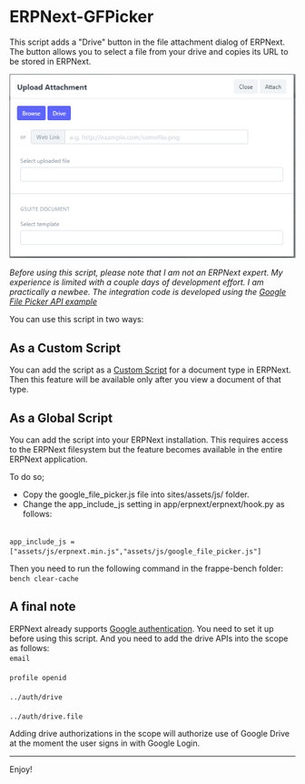 # ERPNext-GFPicker

This script adds a "Drive" button in the file attachment dialog of ERPNext. The button allows you to select a file from your drive and copies its URL to be stored in ERPNext.

<img src="https://raw.githubusercontent.com/osmansen/ERPNext-GFPicker/master/googleFilePicker.png">

<i>Before using this script, please note that I am not an ERPNext expert. My experience is limited with a couple days of development effort. I am practically a newbee. The integration code is developed using the <a href="https://developers.google.com/drive/api/v3/picker">Google File Picker API example</a></i>

You can use this script in two ways:

<h2>As a Custom Script</h2>
<p>
You can add the script as a <a href="https://erpnext.com/docs/user/manual/en/customize-erpnext/custom-scripts" target="_blank">Custom Script</a> for a document type in ERPNext. Then this feature will be available only after you view a document of that type.
</p>

<h2>As a Global Script</h2>
<p>
You can add the script into your ERPNext installation. This requires access to the ERPNext filesystem but the feature becomes available in the entire ERPNext application.

To do so;
* Copy the google_file_picker.js file into sites/assets/js/ folder.
* Change the app_include_js setting in app/erpnext/erpnext/hook.py as follows:
<code>
app_include_js = ["assets/js/erpnext.min.js","assets/js/google_file_picker.js"]
</code>

Then you need to run the following command in the frappe-bench folder:
<code>
  bench clear-cache
</code>
</p>

<h2>A final note</h2>

ERPNext already supports <a href="https://frappe.io/docs/user/en/guides/deployment/how-to-enable-social-logins">Google authentication</a>. You need to set it up before using this script. And you need to add the drive APIs into the scope as follows:
<code>
email	
profile	
openid	
../auth/drive	
../auth/drive.file
</code>

Adding drive authorizations in the scope will authorize use of Google Drive at the moment the user signs in with Google Login.

<hr>

Enjoy!
